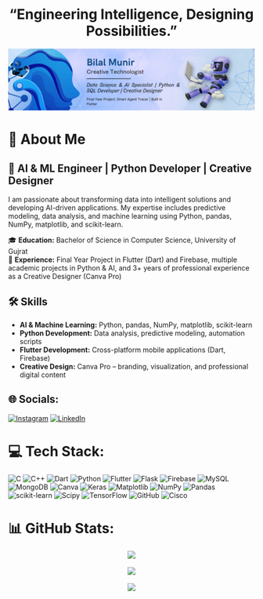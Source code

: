 <div align="center">
    <h1>“Engineering Intelligence, Designing Possibilities.”</h1>
</div>

<p align="center">
  <img src="https://github.com/Bilalmunir-Ai/Bilalmunir-Ai/blob/main/banner.png?raw=true" alt="CodeGainmers Banner"/>
</p>

# 💫 About Me  
## 🚀 AI & ML Engineer | Python Developer | Creative Designer  

I am passionate about transforming data into intelligent solutions and developing AI-driven applications. My expertise includes predictive modeling, data analysis, and machine learning using Python, pandas, NumPy, matplotlib, and scikit-learn.  

🎓 **Education:** Bachelor of Science in Computer Science, University of Gujrat  
💼 **Experience:** Final Year Project in Flutter (Dart) and Firebase, multiple academic projects in Python & AI, and 3+ years of professional experience as a Creative Designer (Canva Pro)  

## 🛠️ Skills  
- **AI & Machine Learning:** Python, pandas, NumPy, matplotlib, scikit-learn  
- **Python Development:** Data analysis, predictive modeling, automation scripts  
- **Flutter Development:** Cross-platform mobile applications (Dart, Firebase)  
- **Creative Design:** Canva Pro – branding, visualization, and professional digital content    

## 🌐 Socials:
[![Instagram](https://img.shields.io/badge/Instagram-%23E4405F.svg?logo=Instagram&logoColor=white)](https://instagram.com/https://www.instagram.com/bilal_munir74/) [![LinkedIn](https://img.shields.io/badge/LinkedIn-%230077B5.svg?logo=linkedin&logoColor=white)](https://linkedin.com/in/https://www.linkedin.com/in/bilalmunir-pk/) 

# 💻 Tech Stack:
![C](https://img.shields.io/badge/c-%2300599C.svg?style=for-the-badge&logo=c&logoColor=white) ![C++](https://img.shields.io/badge/c++-%2300599C.svg?style=for-the-badge&logo=c%2B%2B&logoColor=white) ![Dart](https://img.shields.io/badge/dart-%230175C2.svg?style=for-the-badge&logo=dart&logoColor=white) ![Python](https://img.shields.io/badge/python-3670A0?style=for-the-badge&logo=python&logoColor=ffdd54) ![Flutter](https://img.shields.io/badge/Flutter-%2302569B.svg?style=for-the-badge&logo=Flutter&logoColor=white) ![Flask](https://img.shields.io/badge/flask-%23000.svg?style=for-the-badge&logo=flask&logoColor=white) ![Firebase](https://img.shields.io/badge/firebase-a08021?style=for-the-badge&logo=firebase&logoColor=ffcd34) ![MySQL](https://img.shields.io/badge/mysql-4479A1.svg?style=for-the-badge&logo=mysql&logoColor=white) ![MongoDB](https://img.shields.io/badge/MongoDB-%234ea94b.svg?style=for-the-badge&logo=mongodb&logoColor=white) ![Canva](https://img.shields.io/badge/Canva-%2300C4CC.svg?style=for-the-badge&logo=Canva&logoColor=white) ![Keras](https://img.shields.io/badge/Keras-%23D00000.svg?style=for-the-badge&logo=Keras&logoColor=white) ![Matplotlib](https://img.shields.io/badge/Matplotlib-%23ffffff.svg?style=for-the-badge&logo=Matplotlib&logoColor=black) ![NumPy](https://img.shields.io/badge/numpy-%23013243.svg?style=for-the-badge&logo=numpy&logoColor=white) ![Pandas](https://img.shields.io/badge/pandas-%23150458.svg?style=for-the-badge&logo=pandas&logoColor=white) ![scikit-learn](https://img.shields.io/badge/scikit--learn-%23F7931E.svg?style=for-the-badge&logo=scikit-learn&logoColor=white) ![Scipy](https://img.shields.io/badge/SciPy-%230C55A5.svg?style=for-the-badge&logo=scipy&logoColor=%white) ![TensorFlow](https://img.shields.io/badge/TensorFlow-%23FF6F00.svg?style=for-the-badge&logo=TensorFlow&logoColor=white) ![GitHub](https://img.shields.io/badge/github-%23121011.svg?style=for-the-badge&logo=github&logoColor=white) ![Cisco](https://img.shields.io/badge/cisco-%23049fd9.svg?style=for-the-badge&logo=cisco&logoColor=black)

# 📊 GitHub Stats:
<div align="center">

![](https://github-readme-stats.vercel.app/api?username=Bilalmunir-Ai&theme=dark&hide_border=false&include_all_commits=false&count_private=false)<br/>  

![](https://nirzak-streak-stats.vercel.app/?user=Bilalmunir-Ai&theme=dark&hide_border=false)<br/>  

![](https://github-readme-stats.vercel.app/api/top-langs/?username=Bilalmunir-Ai&theme=dark&hide_border=false&include_all_commits=false&count_private=false&layout=compact)  

</div>

<!-- Proudly created with GPRM ( https://gprm.itsvg.in ) -->
